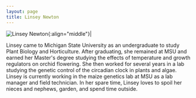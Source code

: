 ```yaml
---
layout: page
title: Linsey Newton
---
```


![Linsey Newton](/images/People_Images/linseynewton.jpg){:align="middle"}|

Linsey came to Michigan State University as an undergraduate to study Plant Biology and Horticulture. After graduating, she remained at MSU and earned her Master's degree studying the effects of temperature and growth regulators on orchid flowering. She then worked for several years in a lab studying the genetic control of the circadian clock in plants and algae. Linsey is currently working in the maize genetics lab at MSU as a lab manager and field technician. In her spare time, Linsey loves to spoil her nieces and nephews, garden, and spend time outside.